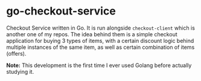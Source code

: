# go-checkout-service
Checkout Service written in Go. It is run alongside `checkout-client` which is another one of my repos. The idea behind them is a simple checkout application for buying 3 types of items, with a certain discount logic behind multiple instances of the same item, as well as certain combination of items (offers).  

**Note:**
This development is the first time I ever used Golang before actually studying it. 
